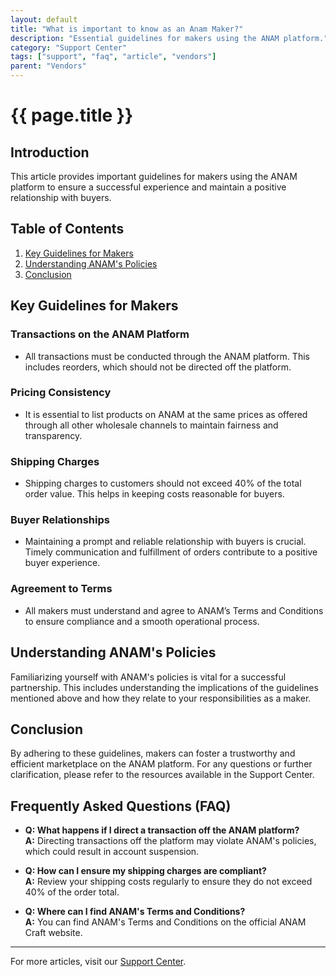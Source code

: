 ```yaml
---
layout: default
title: "What is important to know as an Anam Maker?"
description: "Essential guidelines for makers using the ANAM platform."
category: "Support Center"
tags: ["support", "faq", "article", "vendors"]
parent: "Vendors"
---
```


# {{ page.title }}

## Introduction

This article provides important guidelines for makers using the ANAM platform to ensure a successful experience and maintain a positive relationship with buyers.

## Table of Contents
1. [Key Guidelines for Makers](#key-guidelines-for-makers)
2. [Understanding ANAM's Policies](#understanding-anams-policies)
3. [Conclusion](#conclusion)

## Key Guidelines for Makers

### Transactions on the ANAM Platform

- All transactions must be conducted through the ANAM platform. This includes reorders, which should not be directed off the platform.

### Pricing Consistency

- It is essential to list products on ANAM at the same prices as offered through all other wholesale channels to maintain fairness and transparency.

### Shipping Charges

- Shipping charges to customers should not exceed 40% of the total order value. This helps in keeping costs reasonable for buyers.

### Buyer Relationships

- Maintaining a prompt and reliable relationship with buyers is crucial. Timely communication and fulfillment of orders contribute to a positive buyer experience.

### Agreement to Terms

- All makers must understand and agree to ANAM’s Terms and Conditions to ensure compliance and a smooth operational process.

## Understanding ANAM's Policies

Familiarizing yourself with ANAM's policies is vital for a successful partnership. This includes understanding the implications of the guidelines mentioned above and how they relate to your responsibilities as a maker.

## Conclusion

By adhering to these guidelines, makers can foster a trustworthy and efficient marketplace on the ANAM platform. For any questions or further clarification, please refer to the resources available in the Support Center.

## Frequently Asked Questions (FAQ)

- **Q: What happens if I direct a transaction off the ANAM platform?**  
  **A:** Directing transactions off the platform may violate ANAM's policies, which could result in account suspension.

- **Q: How can I ensure my shipping charges are compliant?**  
  **A:** Review your shipping costs regularly to ensure they do not exceed 40% of the order total.

- **Q: Where can I find ANAM's Terms and Conditions?**  
  **A:** You can find ANAM's Terms and Conditions on the official ANAM Craft website.

---

For more articles, visit our [Support Center](https://support.anamcraft.com).